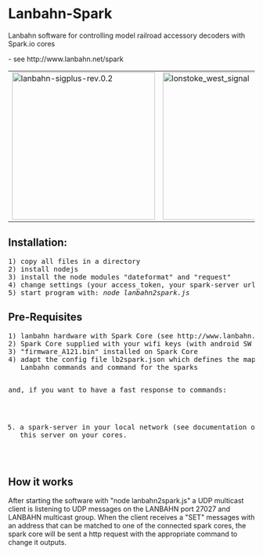 Lanbahn-Spark
=============

<p>Lanbahn software for controlling model railroad accessory decoders with Spark.io cores</p>
<p> - see http://www.lanbahn.net/spark </p>

<table><tr><td>
<a href="http://www.lanbahn.net/spark" target="_blank"><img src="http://www.lanbahn.net/wp-content/uploads/2014/12/lanbahn-sigplus-rev.0.21-292x300.png" alt="lanbahn-sigplus-rev.0.2" width="292" height="300" /></a></td><td>
<a href="http://www.lanbahn.net/spark" target="_blank"><img src="http://www.lanbahn.net/wp-content/uploads/2014/12/lonstoke_west_signal-227x300.png" alt="lonstoke_west_signal" width="227" height="300" /></a></td></tr></table>


<h2>Installation:</h2>
<pre>1) copy all files in a directory
2) install nodejs 
3) install the node modules "dateformat" and "request" 
4) change settings (your access_token, your spark-server url) in sparkconfig.js
5) start program with: <i>node lanbahn2spark.js</i>
</pre>

<h2>Pre-Requisites</h2>
<pre>1) lanbahn hardware with Spark Core (see http://www.lanbahn.net/spark )
2) Spark Core supplied with your wifi keys (with android SW on spark.io site)
3) "firmware_A121.bin" installed on Spark Core
4) adapt the config file lb2spark.json which defines the mappings between 
   Lanbahn commands and command for the sparks

and, if you want to have a fast response to commands: 

5) a spark-server in your local network (see documentation on http://docs.spark.io/ )
   and the keys of this server on your cores.
</pre>

<h2>How it works</h2>
<p>After starting the software with "node lanbahn2spark.js" a UDP multicast client 
is listening to UDP messages on the LANBAHN port 27027 and LANBAHN multicast group. 
When the client receives a "SET" messages with an address that can be matched to one 
of the connected spark cores, the spark core will be sent a http request with the 
appropriate command to change it outputs. </p>
